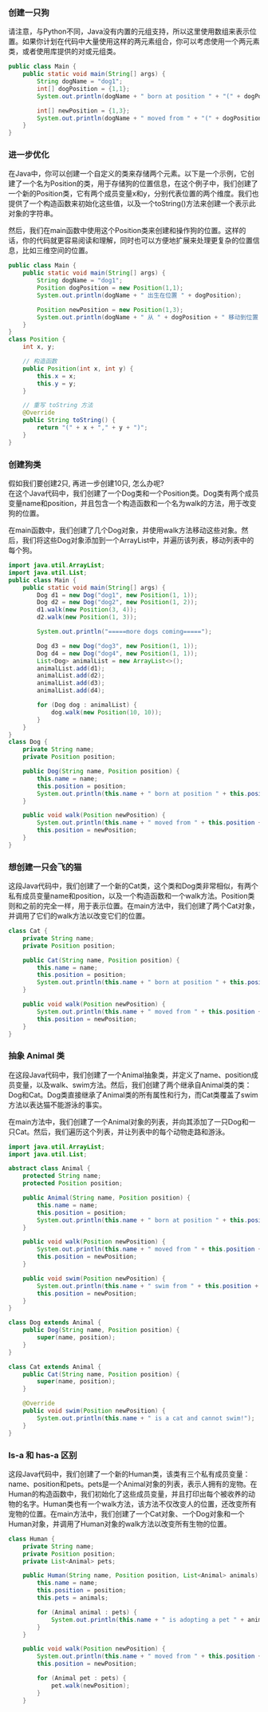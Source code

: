 ### 创建一只狗
请注意，与Python不同，Java没有内置的元组支持，所以这里使用数组来表示位置。如果你计划在代码中大量使用这样的两元素组合，你可以考虑使用一个两元素类，或者使用库提供的对或元组类。
``` java
public class Main {
    public static void main(String[] args) {
        String dogName = "dog1";
        int[] dogPosition = {1,1};
        System.out.println(dogName + " born at position " + "(" + dogPosition[0] + "," + dogPosition[1] + ")");

        int[] newPosition = {1,3};
        System.out.println(dogName + " moved from " + "(" + dogPosition[0] + "," + dogPosition[1] + ")" + " to position " + "(" + newPosition[0] + "," + newPosition[1] + ")");
    }
} 
```
### 进一步优化
在Java中，你可以创建一个自定义的类来存储两个元素。以下是一个示例，它创建了一个名为Position的类，用于存储狗的位置信息，在这个例子中，我们创建了一个新的Position类，它有两个成员变量x和y，分别代表位置的两个维度。我们也提供了一个构造函数来初始化这些值，以及一个toString()方法来创建一个表示此对象的字符串。

然后，我们在main函数中使用这个Position类来创建和操作狗的位置。这样的话，你的代码就更容易阅读和理解，同时也可以方便地扩展来处理更复杂的位置信息，比如三维空间的位置。
``` java
public class Main {
    public static void main(String[] args) {
        String dogName = "dog1";
        Position dogPosition = new Position(1,1);
        System.out.println(dogName + " 出生在位置 " + dogPosition);

        Position newPosition = new Position(1,3);
        System.out.println(dogName + " 从 " + dogPosition + " 移动到位置 " + newPosition);
    }
}
class Position {
    int x, y;

    // 构造函数
    public Position(int x, int y) {
        this.x = x;
        this.y = y;
    }

    // 重写 toString 方法
    @Override
    public String toString() {
        return "(" + x + "," + y + ")";
    }
}
```

### 创建狗类
假如我们要创建2只, 再进一步创建10只, 怎么办呢?  
在这个Java代码中，我们创建了一个Dog类和一个Position类。Dog类有两个成员变量name和position，并且包含一个构造函数和一个名为walk的方法，用于改变狗的位置。

在main函数中，我们创建了几个Dog对象，并使用walk方法移动这些对象。然后，我们将这些Dog对象添加到一个ArrayList中，并遍历该列表，移动列表中的每个狗。
``` java
import java.util.ArrayList;
import java.util.List;
public class Main {
    public static void main(String[] args) {
        Dog d1 = new Dog("dog1", new Position(1, 1));
        Dog d2 = new Dog("dog2", new Position(1, 2));
        d1.walk(new Position(3, 4));
        d2.walk(new Position(1, 3));

        System.out.println("=====more dogs coming=====");

        Dog d3 = new Dog("dog3", new Position(1, 1));
        Dog d4 = new Dog("dog4", new Position(1, 1));
        List<Dog> animalList = new ArrayList<>();
        animalList.add(d1);
        animalList.add(d2);
        animalList.add(d3);
        animalList.add(d4);

        for (Dog dog : animalList) {
            dog.walk(new Position(10, 10));
        }
    }
}
class Dog {
    private String name;
    private Position position;

    public Dog(String name, Position position) {
        this.name = name;
        this.position = position;
        System.out.println(this.name + " born at position " + this.position);
    }

    public void walk(Position newPosition) {
        System.out.println(this.name + " moved from " + this.position + " to " + newPosition);
        this.position = newPosition;
    }
}

```
### 想创建一只会飞的猫
这段Java代码中，我们创建了一个新的Cat类，这个类和Dog类非常相似，有两个私有成员变量name和position，以及一个构造函数和一个walk方法。Position类则和之前的完全一样，用于表示位置。在main方法中，我们创建了两个Cat对象，并调用了它们的walk方法以改变它们的位置。
``` java
class Cat {
    private String name;
    private Position position;

    public Cat(String name, Position position) {
        this.name = name;
        this.position = position;
        System.out.println(this.name + " born at position " + this.position);
    }

    public void walk(Position newPosition) {
        System.out.println(this.name + " moved from " + this.position + " to " + newPosition);
        this.position = newPosition;
    }
}

```
### 抽象 Animal 类
在这段Java代码中，我们创建了一个Animal抽象类，并定义了name、position成员变量，以及walk、swim方法。然后，我们创建了两个继承自Animal类的类：Dog和Cat。Dog类直接继承了Animal类的所有属性和行为，而Cat类覆盖了swim方法以表达猫不能游泳的事实。

在main方法中，我们创建了一个Animal对象的列表，并向其添加了一只Dog和一只Cat。然后，我们遍历这个列表，并让列表中的每个动物走路和游泳。
``` java
import java.util.ArrayList;
import java.util.List;

abstract class Animal {
    protected String name;
    protected Position position;

    public Animal(String name, Position position) {
        this.name = name;
        this.position = position;
        System.out.println(this.name + " born at position " + this.position);
    }

    public void walk(Position newPosition) {
        System.out.println(this.name + " moved from " + this.position + " to " + newPosition);
        this.position = newPosition;
    }

    public void swim(Position newPosition) {
        System.out.println(this.name + " swim from " + this.position + " to " + newPosition);
        this.position = newPosition;
    }
}

class Dog extends Animal {
    public Dog(String name, Position position) {
        super(name, position);
    }
}

class Cat extends Animal {
    public Cat(String name, Position position) {
        super(name, position);
    }

    @Override
    public void swim(Position newPosition) {
        System.out.println(this.name + " is a cat and cannot swim!");
    }
}

```
### Is-a 和 has-a 区别
这段Java代码中，我们创建了一个新的Human类，该类有三个私有成员变量：name、position和pets。pets是一个Animal对象的列表，表示人拥有的宠物。在Human的构造函数中，我们初始化了这些成员变量，并且打印出每个被收养的动物的名字。Human类也有一个walk方法，该方法不仅改变人的位置，还改变所有宠物的位置。在main方法中，我们创建了一个Cat对象、一个Dog对象和一个Human对象，并调用了Human对象的walk方法以改变所有生物的位置。
``` java
class Human {
    private String name;
    private Position position;
    private List<Animal> pets;

    public Human(String name, Position position, List<Animal> animals) {
        this.name = name;
        this.position = position;
        this.pets = animals;

        for (Animal animal : pets) {
            System.out.println(this.name + " is adopting a pet " + animal.getName());
        }
    }

    public void walk(Position newPosition) {
        System.out.println(this.name + " moved from " + this.position + " to " + newPosition);
        this.position = newPosition;

        for (Animal pet : pets) {
            pet.walk(newPosition);
        }
    }
```
